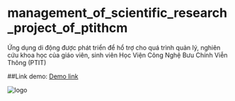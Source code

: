 # management_of_scientific_research_project_of_ptithcm
Ứng dụng di động được phát triển để hổ trợ cho quá trình quản lý, nghiên cứu khoa học của giáo viên, sinh viên Học Viện Công Nghệ Bưu Chính Viễn Thông (PTIT)

##Link demo: 
<a href="https://drive.google.com/file/d/1F780vdY-6mK7F6Y3jhYQlsHgNgNJFQBn/view?usp=sharing">Demo link</a>

![logo](https://user-images.githubusercontent.com/76673112/140024689-297d4675-edcb-45b2-a906-ed2375a87d77.png)
